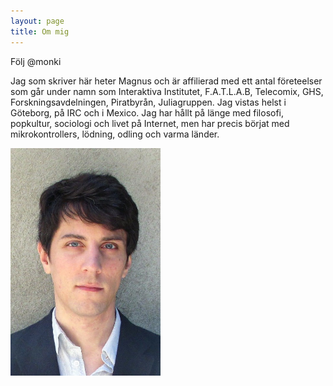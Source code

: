 ```yaml
---
layout: page
title: Om mig
---
```

Följ @monki

Jag som skriver här heter Magnus och är affilierad med ett antal företeelser som går under namn som Interaktiva Institutet, F.A.T.L.A.B, Telecomix, GHS, Forskningsavdelningen, Piratbyrån, Juliagruppen. Jag vistas helst i Göteborg, på IRC och i Mexico. Jag har hållt på länge med filosofi, popkultur, sociologi och livet på Internet, men har precis börjat med mikrokontrollers, lödning, odling och varma länder.

<img src="/img/magnus_ansikte.jpg" style="width:240px;">
